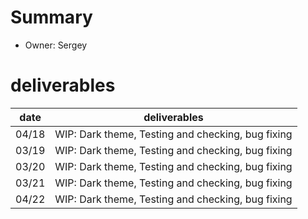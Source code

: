 # Summary
* Owner: Sergey

# deliverables
| date  | deliverables |
|--- | ---|
| 04/18  | WIP: Dark theme, Testing and checking, bug fixing |
| 03/19  | WIP: Dark theme, Testing and checking, bug fixing |
| 03/20  | WIP: Dark theme, Testing and checking, bug fixing |
| 03/21  | WIP: Dark theme, Testing and checking, bug fixing |
| 04/22  | WIP: Dark theme, Testing and checking, bug fixing |

